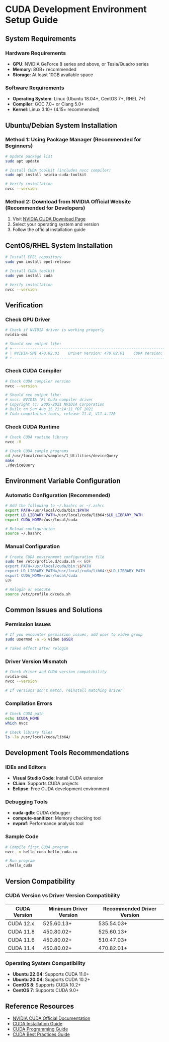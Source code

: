 # CUDA Development Environment Setup Guide

## System Requirements

### Hardware Requirements
- **GPU**: NVIDIA GeForce 8 series and above, or Tesla/Quadro series
- **Memory**: 8GB+ recommended
- **Storage**: At least 10GB available space

### Software Requirements
- **Operating System**: Linux (Ubuntu 18.04+, CentOS 7+, RHEL 7+)
- **Compiler**: GCC 7.0+ or Clang 5.0+
- **Kernel**: Linux 3.10+ (4.15+ recommended)

## Ubuntu/Debian System Installation

### Method 1: Using Package Manager (Recommended for Beginners)

```bash
# Update package list
sudo apt update

# Install CUDA toolkit (includes nvcc compiler)
sudo apt install nvidia-cuda-toolkit

# Verify installation
nvcc --version
```

### Method 2: Download from NVIDIA Official Website (Recommended for Developers)

1. Visit [NVIDIA CUDA Download Page](https://developer.nvidia.com/cuda-downloads)
2. Select your operating system and version
3. Follow the official installation guide

## CentOS/RHEL System Installation

```bash
# Install EPEL repository
sudo yum install epel-release

# Install CUDA toolkit
sudo yum install cuda

# Verify installation
nvcc --version
```

## Verification

### Check GPU Driver
```bash
# Check if NVIDIA driver is working properly
nvidia-smi

# Should see output like:
# +-----------------------------------------------------------------------------+
# | NVIDIA-SMI 470.82.01    Driver Version: 470.82.01    CUDA Version: 11.4     |
# +-----------------------------------------------------------------------------+
```

### Check CUDA Compiler
```bash
# Check CUDA compiler version
nvcc --version

# Should see output like:
# nvcc: NVIDIA (R) Cuda compiler driver
# Copyright (c) 2005-2021 NVIDIA Corporation
# Built on Sun_Aug_15_21:14:11_PDT_2021
# Cuda compilation tools, release 11.4, V11.4.120
```

### Check CUDA Runtime
```bash
# Check CUDA runtime library
nvcc -V

# Check CUDA sample programs
cd /usr/local/cuda/samples/1_Utilities/deviceQuery
make
./deviceQuery
```

## Environment Variable Configuration

### Automatic Configuration (Recommended)
```bash
# Add the following to ~/.bashrc or ~/.zshrc
export PATH=/usr/local/cuda/bin:$PATH
export LD_LIBRARY_PATH=/usr/local/cuda/lib64:$LD_LIBRARY_PATH
export CUDA_HOME=/usr/local/cuda

# Reload configuration
source ~/.bashrc
```

### Manual Configuration
```bash
# Create CUDA environment configuration file
sudo tee /etc/profile.d/cuda.sh << EOF
export PATH=/usr/local/cuda/bin:\$PATH
export LD_LIBRARY_PATH=/usr/local/cuda/lib64:\$LD_LIBRARY_PATH
export CUDA_HOME=/usr/local/cuda
EOF

# Relogin or execute
source /etc/profile.d/cuda.sh
```

## Common Issues and Solutions

### Permission Issues
```bash
# If you encounter permission issues, add user to video group
sudo usermod -a -G video $USER

# Takes effect after relogin
```

### Driver Version Mismatch
```bash
# Check driver and CUDA version compatibility
nvidia-smi
nvcc --version

# If versions don't match, reinstall matching driver
```

### Compilation Errors
```bash
# Check CUDA path
echo $CUDA_HOME
which nvcc

# Check library files
ls -la /usr/local/cuda/lib64/
```

## Development Tools Recommendations

### IDEs and Editors
- **Visual Studio Code**: Install CUDA extension
- **CLion**: Supports CUDA projects
- **Eclipse**: Free CUDA development environment

### Debugging Tools
- **cuda-gdb**: CUDA debugger
- **compute-sanitizer**: Memory checking tool
- **nvprof**: Performance analysis tool

### Sample Code
```bash
# Compile first CUDA program
nvcc -o hello_cuda hello_cuda.cu

# Run program
./hello_cuda
```

## Version Compatibility

### CUDA Version vs Driver Version Compatibility
| CUDA Version | Minimum Driver Version | Recommended Driver Version |
|--------------|------------------------|----------------------------|
| CUDA 12.x    | 525.60.13+            | 535.54.03+                |
| CUDA 11.8    | 450.80.02+            | 525.60.13+                |
| CUDA 11.6    | 450.80.02+            | 510.47.03+                |
| CUDA 11.4    | 450.80.02+            | 470.82.01+                |

### Operating System Compatibility
- **Ubuntu 22.04**: Supports CUDA 11.0+
- **Ubuntu 20.04**: Supports CUDA 10.2+
- **CentOS 8**: Supports CUDA 10.2+
- **CentOS 7**: Supports CUDA 9.0+

## Reference Resources

- [NVIDIA CUDA Official Documentation](https://docs.nvidia.com/cuda/)
- [CUDA Installation Guide](https://docs.nvidia.com/cuda/cuda-installation-guide-linux/)
- [CUDA Programming Guide](https://docs.nvidia.com/cuda/cuda-c-programming-guide/)
- [CUDA Best Practices Guide](https://docs.nvidia.com/cuda/cuda-c-best-practices-guide/)
